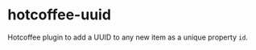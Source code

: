 hotcoffee-uuid
===============

Hotcoffee plugin to add a UUID to any new item as a unique property `id`.
